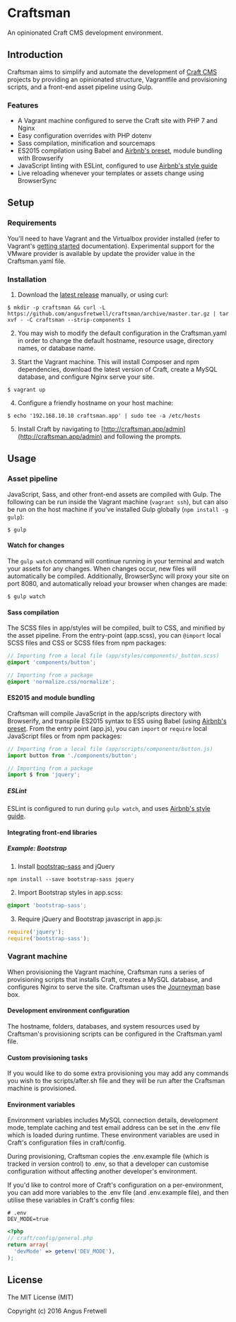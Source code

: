 # Craftsman

An opinionated Craft CMS development environment.

## Introduction

Craftsman aims to simplify and automate the development of [Craft CMS](http://craftcms.com) projects by providing an opinionated structure, Vagrantfile and provisioning scripts, and a front-end asset pipeline using Gulp.

### Features

- A Vagrant machine configured to serve the Craft site with PHP 7 and Nginx
- Easy configuration overrides with PHP dotenv
- Sass compilation, minification and sourcemaps
- ES2015 compilation using Babel and [Airbnb's preset](https://github.com/airbnb/babel-preset-airbnb), module bundling with Browserify
- JavaScript linting with ESLint, configured to use [Airbnb's style guide](https://github.com/airbnb/javascript)
- Live reloading whenever your templates or assets change using BrowserSync

## Setup

### Requirements

You'll need to have Vagrant and the Virtualbox provider installed (refer to Vagrant's [getting started](https://www.vagrantup.com/docs/getting-started/) documentation). Experimental support for the VMware provider is available by update the provider value in the Craftsman.yaml file.

### Installation

1. Download the [latest release](https://github.com/angusfretwell/craftsman/releases) manually, or using curl:

  ```shell
  $ mkdir -p craftsman && curl -L https://github.com/angusfretwell/craftsman/archive/master.tar.gz | tar xvf - -C craftsman --strip-components 1
  ```

2. You may wish to modify the default configuration in the Craftsman.yaml in order to change the default hostname, resource usage, directory names, or database name.

3. Start the Vagrant machine. This will install Composer and npm dependencies, download the latest version of Craft, create a MySQL database, and configure Nginx serve your site.

  ```shell
  $ vagrant up
  ```

4. Configure a friendly hostname on your host machine:

  ```shell
  $ echo '192.168.10.10 craftsman.app' | sudo tee -a /etc/hosts
  ```

5. Install Craft by navigating to [http://craftsman.app/admin](http://craftsman.app/admin) and following the prompts.

## Usage

### Asset pipeline

JavaScript, Sass, and other front-end assets are compiled with Gulp. The following can be run inside the Vagrant machine (`vagrant ssh`), but can also be run on the host machine if you've installed Gulp globally (`npm install -g gulp`):

```shell
$ gulp
```

#### Watch for changes

The `gulp watch` command will continue running in your terminal and watch your assets for any changes. When changes occur, new files will automatically be compiled. Additionally, BrowserSync will proxy your site on port 8080, and automatically reload your browser when changes are made:

```shell
$ gulp watch
```

#### Sass compilation

The SCSS files in app/styles will be compiled, built to CSS, and minified by the asset pipeline. From the entry-point (app.scss), you can `@import` local SCSS files and CSS or SCSS files from npm packages:

```scss
// Importing from a local file (app/styles/components/_button.scss)
@import 'components/button';

// Importing from a package
@import 'normalize.css/normalize';
```

#### ES2015 and module bundling

Craftsman will compile JavaScript in the app/scripts directory with Browserify, and transpile ES2015 syntax to ES5 using Babel (using [Airbnb's preset](https://github.com/airbnb/babel-preset-airbnb). From the entry point (app.js), you can `import` or `require` local JavaScript files or from npm packages:

```js
// Importing from a local file (app/scripts/components/button.js)
import button from './components/button';

// Importing from a package
import $ from 'jquery';
```

##### ESLint

ESLint is configured to run during `gulp watch`, and uses [Airbnb's style guide](https://github.com/airbnb/javascript).

#### Integrating front-end libraries

##### Example: Bootstrap

1. Install [bootstrap-sass](https://github.com/twbs/bootstrap-sass) and jQuery

  ```shell
  npm install --save bootstrap-sass jquery
  ```

2. Import Bootstrap styles in app.scss:

  ```scss
  @import 'bootstrap-sass';
  ```

3. Require jQuery and Bootstrap javascript in app.js:

  ```js
  require('jquery');
  require('bootstrap-sass');
  ```

### Vagrant machine

When provisioning the Vagrant machine, Craftsman runs a series of provisioning scripts that installs Craft, creates a MySQL database, and configures Nginx to serve the site. Craftsman uses the [Journeyman](https://github.com/angusfretwell/journeyman) base box.

#### Development environment configuration

The hostname, folders, databases, and system resources used by Craftsman's provisioning scripts can be configured in the Craftsman.yaml file.

#### Custom provisioning tasks

If you would like to do some extra provisioning you may add any commands you wish to the scripts/after.sh file and they will be run after the Craftsman machine is provisioned.

#### Environment variables

Environment variables includes MySQL connection details, development mode, template caching  and test email address can be set in the .env file which is loaded during runtime. These environment variables are used in Craft's configuration files in craft/config.

During provisioning, Craftsman copies the .env.example file (which is tracked in version control) to .env, so that a developer can customise configuration without affecting another developer's environment.

If you'd like to control more of Craft's configuration on a per-environment, you can add more variables to the .env file (and .env.example file), and then utilise these variables in Craft's config files:

```shell
# .env
DEV_MODE=true
```

```php
<?php
// craft/config/general.php
return array(
  'devMode' => getenv('DEV_MODE'),
);
```

## License

The MIT License (MIT)

Copyright (c) 2016 Angus Fretwell
